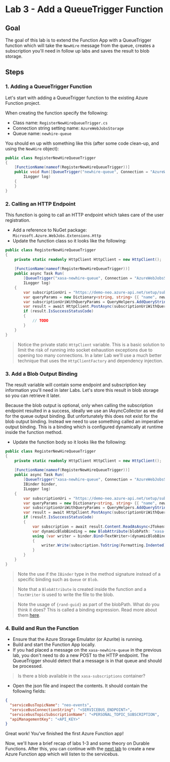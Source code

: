 # Lab 3 - Add a QueueTrigger Function

## Goal

The goal of this lab is to extend the Function App with a QueueTrigger function which will take the `NewHire` message from the queue, creates a subscription you'll need in follow up labs and saves the result to blob storage.

## Steps

### 1. Adding a QueueTrigger Function

Let's start with adding a QueueTrigger function to the existing Azure Function project.

When creating the function specify the following:

- Class name: `RegisterNewHireQueueTrigger.cs`
- Connection string setting name: `AzureWebJobsStorage`
- Queue name: `newhire-queue`

You should en up with something like this (after some code clean-up, and using the `NewHire` object):

```csharp
public class RegisterNewHireQueueTrigger
{
    [FunctionName(nameof(RegisterNewHireQueueTrigger))]
    public void Run([QueueTrigger("newhire-queue", Connection = "AzureWebJobsStorage")]NewHire newHire, 
        ILogger log)
    {
    }
}
```

### 2. Calling an HTTP Endpoint

This function is going to call an HTTP endpoint which takes care of the user registration.

- Add a reference to NuGet package: `Microsoft.Azure.WebJobs.Extensions.Http`
- Update the function class so it looks like the following:

```csharp
public class RegisterNewHireQueueTrigger
{
    private static readonly HttpClient HttpClient = new HttpClient();
    
    [FunctionName(nameof(RegisterNewHireQueueTrigger))]
    public async Task Run(
        [QueueTrigger("xasa-newhire-queue", Connection = "AzureWebJobsStorage")]NewHire newHire, 
        ILogger log)
    {
        var subscriptionUri = "https://demo-neo.azure-api.net/setup/subscription";
        var queryParams = new Dictionary<string, string> {{ "name", newHire.Name }};
        var subscriptionUriWithQueryParams = QueryHelpers.AddQueryString(subscriptionUri, queryParams);
        var result = await HttpClient.PostAsync(subscriptionUriWithQueryParams, null);
        if (result.IsSuccessStatusCode)
        {
            // TODO
        }
    }
}
```
> Notice the private static `HttpClient` variable. This is a basic solution to limit the risk of running into socket exhaustion exceptions due to opening too many connections. In a later Lab we'll use a much better technique that uses the `HttpClientFactory` and dependency injection.

### 3. Add a Blob Output Binding

The result variable will contain some endpoint and subscription key information you'll need in later Labs. Let's store this result in blob storage so you can retrieve it later.

Because the blob output is optional, only when calling the subscription endpoint resulted in a success, ideally we use an IAsyncCollector<T> as we did for the queue output binding. But unfortunately this does not exist for the blob output binding. Instead we need to use something called an imperative output binding. This is a binding which is configured dynamically at runtime inside the function method.

- Update the function body so it looks like the following:

```csharp
public class RegisterNewHireQueueTrigger
{
    private static readonly HttpClient HttpClient = new HttpClient();
    
    [FunctionName(nameof(RegisterNewHireQueueTrigger))]
    public async Task Run(
        [QueueTrigger("xasa-newhire-queue", Connection = "AzureWebJobsStorage")]NewHire newHire, 
        IBinder binder,
        ILogger log)
    {
        var subscriptionUri = "https://demo-neo.azure-api.net/setup/subscription";
        var queryParams = new Dictionary<string, string> {{ "name", newHire.Name }};
        var subscriptionUriWithQueryParams = QueryHelpers.AddQueryString(subscriptionUri, queryParams);
        var result = await HttpClient.PostAsync(subscriptionUriWithQueryParams, null);
        if (result.IsSuccessStatusCode)
        {
            var subscription = await result.Content.ReadAsAsync<JToken>();
            var dynamicBlobBinding = new BlobAttribute(blobPath: "xasa-subscriptions/{rand-guid}.json");
            using (var writer = binder.Bind<TextWriter>(dynamicBlobBinding))
            {
                writer.Write(subscription.ToString(Formatting.Indented));
            }
        }
    }
}
```
> Note the use if the `IBinder` type in the method signature instead of a specific binding such as `Queue` or `Blob`.

> Note that a `BlobAttribute` is created inside the function and a `TextWriter` is used to write the file to the blob.

> Note the usage of `{rand-guid}` as part of the blobPath. What do you think it does? This is called a binding expression. Read more about them [here](https://docs.microsoft.com/en-us/azure/azure-functions/functions-bindings-expressions-patterns).

### 4. Build and Run the Function

- Ensure that the Azure Storage Emulator (or Azurite) is running.
- Build and start the Function App locally.
- If you had placed a message on the `xasa-newhire-queue` in the previous lab, you don't need to do a new POST to the HTTP endpoint. The QueueTrigger should detect that a message is in that queue and should be processed.

> Is there a blob available in the `xasa-subscriptions` container?

- Open the json file and inspect the contents. It should contain the following fields:

```json
{
  "serviceBusTopicName": "neo-events",
  "serviceBusConnectionString": "<SERVICEBUS_ENDPOINT>",
  "servicebusTopicSubscriptionName": "<PERSONAL_TOPIC_SUBSCRIPTION",
  "apiManagementKey": "<API_KEY>"
}
```

Great work! You've finished the first Azure Function app!

Now, we'll have a brief recap of labs 1-3 and some theory on Durable Functions. After this, you can continue with the [next lab](04_adding_servicebus_trigger.md) to create a new Azure Function app which will listen to the servicebus.